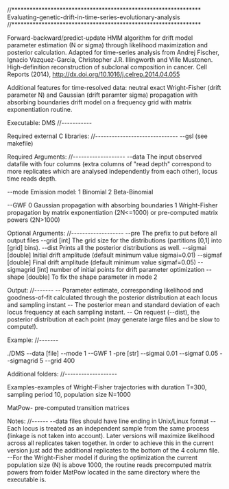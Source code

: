 //***************************************************************
Evaluating-genetic-drift-in-time-series-evolutionary-analysis
//***************************************************************

Forward-backward/predict-update HMM algorithm for drift model parameter estimation (N or sigma) through likelihood maximization and posterior calculation. Adapted for time-series analysis from Andrej Fischer, Ignacio Vazquez-Garcia, Christopher J.R. Illingworth and Ville Mustonen. High-definition reconstruction of subclonal composition in cancer. Cell Reports (2014), http://dx.doi.org/10.1016/j.celrep.2014.04.055

Additional features for time-resolved data: neutral exact Wright-Fisher (drift parameter N) and Gaussian (drift paramter sigma) propagation with absorbing boundaries drift model on a frequency grid with matrix exponentiation routine.

Executable: DMS
//-----------

Required external C libraries: 
//------------------------------
--gsl (see makefile)

Required Arguments:
//-------------------
  --data        The input observed datafile with four columns (extra columns of "read depth" correspond to more replicates which are                 analysed independently from each other), locus time reads depth.

  --mode        Emission model:
                1 Binomial
		2 Beta-Binomial

  --GWF         0 Gaussian propagation with absorbing boundaries
		1 Wright-Fisher propagation by matrix exponentiation (2N<=1000) or pre-computed matrix powers (2N>1000)
		
Optional Arguments:
//-------------------
  --pre                 The prefix to put before all output files
  --grid      [int]     The grid size for the distributions (partitions [0,1] into [grid] bins).
  --dist                Prints all the posterior distributions as well.
  --sigmai    [double]  Initial drift amplitude (default minimum value sigmai=0.01)
  --sigmaf    [double]  Final drift amplitude (default minimum value sigmaf=0.05)
  --sigmagrid [int]     number of initial points for drift parameter optimization
  --shape     [double]  To fix the shape parameter in mode 2

Output:
//-------
  -- Parameter estimate, corresponding likelihood and goodness-of-fit calculated through the posterior distribution at each locus and sampling instant
  -- The posterior mean and standard deviation of each locus frequency at each sampling instant.
  -- On request (--dist), the posterior distribution at each point (may generate large files and be slow to compute!).
  


Example:
//-------

./DMS --data [file] --mode 1 --GWF 1 -pre [str] --sigmai 0.01 --sigmaf 0.05 --sigmagrid 5 --grid 400 

Additional folders:
//-------------------

Examples-examples of Wright-Fisher trajectories with duration T=300, sampling period 10, population size N=1000

MatPow- pre-computed transition matrices


Notes:
//------
--data files should have line ending in Unix/Linux format
--Each locus is treated as an independent sample from the same process (linkage is not taken into account). Later versions will maximize likelihood across all replicates taken together. In order to achieve this in the current version just add the additional replicates to the bottom of the 4 column file. 
--For the Wright-Fisher model if during the optimization the current population size (N) is above 1000, the routine reads precomputed matrix powers from folder MatPow located in the same directory where the executable is.
